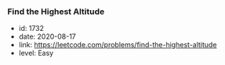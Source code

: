 ### Find the Highest Altitude

* id: 1732
* date: 2020-08-17
* link: https://leetcode.com/problems/find-the-highest-altitude
* level: Easy
